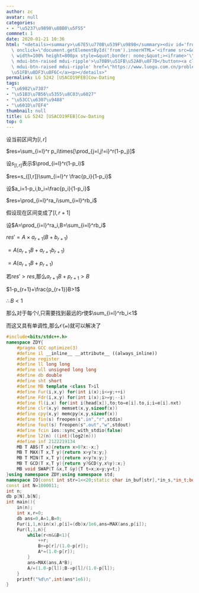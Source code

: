 ```yaml
---
author: zc
avatar: null
categories:
- - "\u5237\u9898\u8BB0\u5F55"
commnet: 1
date: 2020-01-21 10:36
html: "<details><summary>\u67E5\u770B\u539F\u9898</summary><div id='from'></div><p><button\
  \ onclick=\"document.getElementById('from').innerHTML='<iframe src=&quot;https://www.luogu.com.cn/problem/P5242&quot;\
  \ width=100% height=800px style=&quot;border: none;&quot;><iframe>'\" class='mdui-btn\
  \ mdui-btn-raised mdui-ripple'>\u70B9\u51FB\u52A0\u8F7D</button><a class='mdui-btn\
  \ mdui-btn-raised mdui-ripple' href=\"https://www.luogu.com.cn/problem/P5242\" target='_blank'>\u70B9\
  \u51FB\u8DF3\u8F6C</a><p></details>"
permalink: LG 5242 [USACO19FEB]Cow-Dating
tags:
- "\u6982\u7387"
- "\u51B3\u7B56\u5355\u8C03\u6027"
- "\u53CC\u6307\u9488"
- "\u601D\u7EF4"
thumbnail: null
title: LG 5242 [USACO19FEB]Cow-Dating
top: 0
---
```

设当前区间为$[l,r]$

$res=\sum_{i=l}^r p_i\times[\prod_{j=l,j!=i}^r(1-p_j)]$

设$s_{[l,r]}$表示$\prod_{i=l}^r(1-p_i)$

$res=s_{[l,r]}\sum_{i=l}^r \frac{p_i}{1-p_i}$

设$a_i=1-p_i,b_i=\frac{p_i}{1-p_i}$

$res=\prod_{i=l}^ra_i\sum_{i=l}^rb_i$

假设现在区间变成了$[l,r+1]$

设$A=\prod_{i=l}^ra_i,B=\sum_{i=l}^rb_i$

$res'=A\times a_{r+1}(B+b_{r+1})$

$=A(a_{r+1}B+a_{r+1}b_{r+1})$

$=A(a_{r+1}B+p_{r+1})$

若$res'>res$,那么$a_{r+1}B+p_{r+1}>B$

$1-p_{r+1}+\frac{p_{r+1}}B>1$

$\therefore B<1$

那么对于每个$l$,只需要找到最远的$r$使$\sum_{i=l}^rb_i<1$

而这又具有单调性,那么$\mathcal{O(n)}$就可以解决了
```cpp
#include<bits/stdc++.h>
namespace ZDY{
    #pragma GCC optimize(3)
    #define il __inline__ __attribute__ ((always_inline))
    #define register
    #define ll long long
    #define ull unsigned long long
    #define db double
    #define sht short
    #define MB template <class T>il
    #define Fur(i,x,y) for(int i(x);i<=y;++i)
    #define Fdr(i,x,y) for(int i(x);i>=y;--i)
    #define fl(i,x) for(int i(head[x]),to;to=e[i].to,i;i=e[i].nxt)
    #define clr(x,y) memset(x,y,sizeof(x))
    #define cpy(x,y) memcpy(x,y,sizeof(x))
    #define fin(s) freopen(s".in","r",stdin)
    #define fout(s) freopen(s".out","w",stdout)
    #define fcin ios::sync_with_stdio(false)
    #define l2(n) ((int)(log2(n)))
    #define inf 2122219134
    MB T ABS(T x){return x>0?x:-x;}
    MB T MAX(T x,T y){return x>y?x:y;}
    MB T MIN(T x,T y){return x<y?x:y;}
    MB T GCD(T x,T y){return y?GCD(y,x%y):x;}
    MB void SWAP(T &x,T &y){T t=x;x=y;y=t;}
}using namespace ZDY;using namespace std;
namespace IO{const int str=1<<20;static char in_buf[str],*in_s,*in_t;bool __=0;il char gc(){return (in_s==in_t)&&(in_t=(in_s=in_buf)+fread(in_buf,1,str,stdin)),in_s==in_t?__=1,EOF:*in_s++;}il void in(string &ch){ch.clear();if(__)return;char c;while((c=gc())!=EOF&&isspace(c));if(c==EOF){__=1;return;}ch+=c;while((c=gc())!=EOF&&!isspace(c))ch+=c;if(c==EOF)__=1;}il void in(char &ch){if(__)return;char c;while((c=gc())!=EOF&&isspace(c));if(c==EOF)__=1;else ch=c;}il void in(char *ch){*ch='\0';if(__)return;char c;while((c=gc())!=EOF&&isspace(c));if(c==EOF){__=1;return;}*ch=c;ch++;while((c=gc())!=EOF&&!isspace(c))*ch=c,ch++;if(c==EOF)__=1;*ch='\0';}template<typename T>il void in(T &x){if(__)return;char c=gc();bool f=0;while(c!=EOF&&(c<'0'||c>'9'))f^=(c=='-'),c=gc();if(c==EOF){__=1;return;}x=0;while(c!=EOF&&'0'<=c&&c<='9')x=x*10+c-48,c=gc();if(c==EOF)__=1;if(f)x=-x;}template<typename T,typename ... arr>il void in(T &x,arr & ... y){in(x),in(y...);}const char ln='\n';static char out_buf[str],*out_s=out_buf,*out_t=out_buf+str;il void flush(){fwrite(out_buf,1,out_s-out_buf,stdout);out_s=out_buf;}il void pt(char c){(out_s==out_t)?(fwrite(out_s=out_buf,1,str,stdout),*out_s++=c):(*out_s++=c);}il void out(const char* s){while(*s)pt(*s++);}il void out(char* s){while(*s)pt(*s++);}il void out(char c){pt(c);}il void out(string s){for(int i=0;s[i];i++)pt(s[i]);}template<typename T>il void out(T x){if(!x){pt('0');return;}if(x<0)pt('-'),x=-x;char a[50],t=0;while(x)a[t++]=x%10,x/= 10;while(t--)pt(a[t]+'0');}template<typename T,typename ... arr>il void out(T x,arr & ... y){out(x),out(y...);}}using namespace IO;
const int N=1000011;
int n;
db p[N],b[N];
int main(){
    in(n);
    int x,r=0;
    db ans=0,A=1,B=0;
    Fur(i,1,n)in(x),p[i]=(db)x/1e6,ans=MAX(ans,p[i]);
    Fur(l,1,n){
        while(r<n&&B<1){
            ++r;
            B+=p[r]/(1.0-p[r]);
            A*=(1.0-p[r]);
        }
        ans=MAX(ans,A*B);
        A/=(1.0-p[l]);B-=p[l]/(1.0-p[l]);
    }
    printf("%d\n",int(ans*1e6));
}
```
